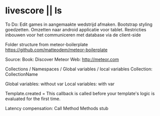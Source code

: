 livescore || ls
=========

To Do:
Edit games in aangemaakte wedstrijd afmaken.
Bootstrap styling goedzetten.
Omzetten naar android applicatie voor tablet.
Restricties inbouwen voor het communiceren met database via de client-side


Folder structure from meteor-boilerplate
https://github.com/matteodem/meteor-boilerplate

Source:
Book: Discover Meteor
Web: http://meteor.com

Collections / Namespaces / Global variables / local variables
Collection: CollectionName

Global variables: without var
Local variables: with var


Template.created = This callback is called before your template's logic is evaluated for the first time.


Latency compensation:
Call
Method
Methods stub


